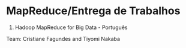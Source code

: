 # MapReduce/Entrega de Trabalhos
1. Hadoop MapReduce for Big Data - Português

  Team: Cristiane Fagundes and Tiyomi Nakaba

